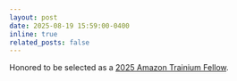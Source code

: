 ```yaml
---
layout: post
date: 2025-08-19 15:59:00-0400
inline: true
related_posts: false
---
```


Honored to be selected as a <a href="https://aws.amazon.com/ai/machine-learning/trainium/research/">2025 Amazon Trainium Fellow</a>.

